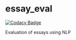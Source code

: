 # essay_eval

[![Codacy Badge](https://api.codacy.com/project/badge/Grade/7cc3cb8eb3bc43149dd224e201a33ead)](https://app.codacy.com/manual/SidharthMacherla/essay_eval?utm_source=github.com&utm_medium=referral&utm_content=SidharthMacherla/essay_eval&utm_campaign=Badge_Grade_Dashboard)


Evaluation of essays using NLP

